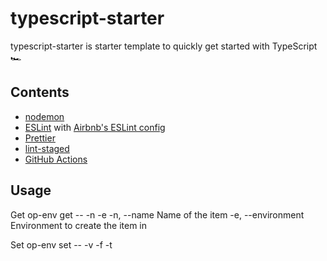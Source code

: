 # typescript-starter

typescript-starter is starter template to quickly get started with TypeScript 🏎️

## Contents

-   [nodemon](https://www.npmjs.com/package/nodemon)
-   [ESLint](https://www.npmjs.com/package/eslint) with [Airbnb's ESLint config](https://www.npmjs.com/package/eslint-config-airbnb-base)
-   [Prettier](https://www.npmjs.com/package/prettier)
-   [lint-staged](https://www.npmjs.com/package/lint-staged)
-   [GitHub Actions](https://github.com/features/actions)

## Usage

Get
op-env get -- -n <name> -e <environment>
-n, --name <name> Name of the item
-e, --environment <environment> Environment to create the item in

Set
op-env set -- -v <vault> -f <filename> -t <title>
-v, --vault <vault> Vault to create the item in
-f, --env-file <envFile> Path to the env file
-t, --title <title> Title of the item

### Development

```bash
# Run in development mode
npm run dev
```

### Production

```bash
# Create a production build
npm run build

# Run the production build
npm run start
```

#### Docker

```bash
# Create a Docker image
docker build -t typescript-starter .
# Start up a Docker container
docker run --name typescript-starter -it typescript-starter

# Or just use Docker Compose
docker compose up
```

## Contributing

Pull requests are welcome. For major changes, please open an issue first
to discuss what you would like to change.

Please make sure to update tests as appropriate.

## License

[ISC](LICENSE.md)
